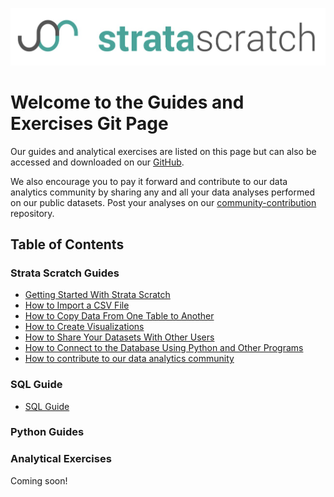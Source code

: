 [![strata scratch](assets/sslogo.jpg)](https://stratascratch.com)
# Welcome to the Guides and Exercises Git Page

Our guides and analytical exercises are listed on this page but can also be accessed and downloaded on our [GitHub](https://github.com/stratascratch). 

We also encourage you to pay it forward and contribute to our data analytics community by sharing any and all your data analyses performed on our public datasets. Post your analyses on our [community-contribution](https://github.com/stratascratch/community-contributions) repository.

## Table of Contents

### Strata Scratch Guides

- [Getting Started With Strata Scratch](https://github.com/stratascratch/stratascratch.github.io/blob/master/guides/getting-started-with-stratascratch/getting-started-with-stratascratch.md)
- [How to Import a CSV File](https://github.com/stratascratch/stratascratch.github.io/blob/master/guides/how-to-import-csv-file/how-to-import-csv-file.md)
- [How to Copy Data From One Table to Another](https://github.com/stratascratch/stratascratch.github.io/blob/master/guides/how-to-copy-data-from-one-table-to-another/how-to-copy-data-from-one-table-to-another.md)
- [How to Create Visualizations](https://github.com/stratascratch/stratascratch.github.io/blob/master/guides/how-to-create-visualizations/how-to-create-visualizations.md)
- [How to Share Your Datasets With Other Users](https://github.com/stratascratch/stratascratch.github.io/blob/master/guides/how-to-share-your-datasets-with-other-users/how-to-share-your-datasets-with-other-users.md)
- [How to Connect to the Database Using Python and Other Programs](https://github.com/stratascratch/stratascratch.github.io/blob/master/guides/how-to-connect-to-the-database-using-python-and-other-programs/how-to-connect-to-the-database-using-python-and-other-programs.md)
- [How to contribute to our data analytics community](https://github.com/stratascratch/stratascratch-community-contributions)


### SQL Guide

- [SQL Guide](https://github.com/stratascratch/stratascratch.github.io/blob/master/guides/sql-guide/sql-guide.md)

### Python Guides

### Analytical Exercises

Coming soon!
